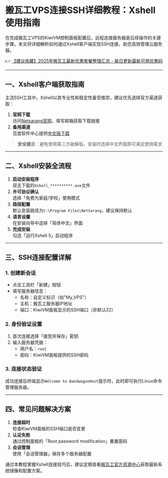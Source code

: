 # 搬瓦工VPS连接SSH详细教程：Xshell使用指南

在完成搬瓦工VPS的KiwiVM控制面板配置后，远程连接服务器是后续操作的关键步骤。本文将详细解析如何通过Xshell客户端实现SSH连接，助您高效管理云服务器。

👉 [【建议收藏】2025年搬瓦工最新优惠套餐整理汇总 - 每日更新最新可用优惠码](https://bit.ly/banwagon)

---

## 一、Xshell客户端获取指南
主流SSH工具中，Xshell以其专业性和稳定性备受推崇，建议优先选择官方渠道获取：
1. **官网下载**  
   访问[Netsarang官网](http://www.netsarang.com/products/xsh_overview.html)，填写邮箱获取下载链接
2. **备用渠道**  
   百度软件中心提供[中文版下载](http://rj.baidu.com/soft/detail/15201.html)

> **安全提示**：避免使用第三方破解版，安装时选择中文界面即可满足使用需求

---

## 二、Xshell安装全流程
1. **启动安装程序**  
   双击下载的`Xshell_**********.exe`文件
2. **许可协议确认**  
   选择「免费为家庭/学校」使用模式
3. **路径配置**  
   默认安装路径为`C:\Program Files\NetSarang`，建议保持默认
4. **语言设置**  
   在安装向导中选择「简体中文」界面
5. **完成安装**  
   勾选「运行Xshell 5」启动程序

---

## 三、SSH连接配置详解
### 1. 创建新会话
- 点击工具栏「新建」按钮
- 填写服务器信息：
  - 名称：自定义标识（如"My_VPS"）
  - 主机：搬瓦工服务器IP地址
  - 端口：KiwiVM面板显示的SSH端口（非默认22）

### 2. 身份验证设置
1. 首次连接选择「接受并保存」密钥
2. 输入服务器凭据：
   - 用户名：`root`
   - 密码：KiwiVM面板提供的SSH密码

### 3. 连接状态验证
成功连接后终端显示`Welcome to BandwagonHost`提示符，此时即可执行Linux命令管理服务器。

---

## 四、常见问题解决方案
1. **连接超时**  
   检查KiwiVM面板的SSH端口是否变更
2. **认证失败**  
   通过控制面板的「Root password modification」重置密码
3. **会话管理**  
   使用「会话管理器」保存多个服务器配置

通过本教程掌握Xshell连接技巧后，建议定期查看[搬瓦工官方资源中心](https://bit.ly/banwagon)获取最新系统镜像和配置方案。